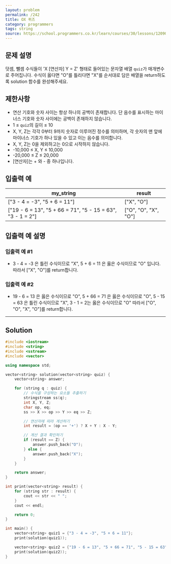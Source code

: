 ```yaml
---
layout: problem
permalink: /242
title: OX 퀴즈
category: programmers
tags: string
source: https://school.programmers.co.kr/learn/courses/30/lessons/120907
---
```


## 문제 설명

덧셈, 뺄셈 수식들이 'X [연산자] Y = Z' 형태로 들어있는 문자열 배열 `quiz`가 매개변수로 주어집니다. 수식이 옳다면 "O"를 틀리다면 "X"를 순서대로 담은 배열을 return하도록 solution 함수를 완성해주세요.

## 제한사항

- 연산 기호와 숫자 사이는 항상 하나의 공백이 존재합니다. 단 음수를 표시하는 마이너스 기호와 숫자 사이에는 공백이 존재하지 않습니다.
- 1 ≤ `quiz`의 길이 ≤ 10
- X, Y, Z는 각각 0부터 9까지 숫자로 이루어진 정수를 의미하며, 각 숫자의 맨 앞에 마이너스 기호가 하나 있을 수 있고 이는 음수를 의미합니다.
- X, Y, Z는 0을 제외하고는 0으로 시작하지 않습니다.
- -10,000 ≤ X, Y ≤ 10,000
- -20,000 ≤ Z ≤ 20,000
- [연산자]는 + 와 - 중 하나입니다.

## 입출력 예

| my_string | result |
| --- | --- |
| ["3 - 4 = -3", "5 + 6 = 11"] | ["X", "O"] |
| ["19 - 6 = 13", "5 + 66 = 71", "5 - 15 = 63", "3 - 1 = 2"] | ["O", "O", "X", "O"] |

## 입출력 예 설명

### 입출력 예 #1

- 3 - 4 = -3 은 틀린 수식이므로 "X", 5 + 6 = 11 은 옳은 수식이므로 "O" 입니다. 따라서 ["X", "O"]를 return합니다.

### 입출력 예 #2

- 19 - 6 = 13 은 옳은 수식이므로 "O", 5 + 66 = 71 은 옳은 수식이므로 "O", 5 - 15 = 63 은 틀린 수식이므로 "X", 3 - 1 = 2는 옳은 수식이므로 "O" 따라서 ["O", "O", "X", "O"]를 return합니다.

---

## Solution

```cpp
#include <iostream>
#include <string>
#include <sstream>
#include <vector>

using namespace std;

vector<string> solution(vector<string> quiz) {
    vector<string> answer;

    for (string q : quiz) {
        // 수식을 구성하는 요소들 추출하기
        stringstream ss(q);
        int X, Y, Z;
        char op, eq;
        ss >> X >> op >> Y >> eq >> Z;

        // 연산자에 따라 계산하기
        int result = (op == '+') ? X + Y : X - Y;

        // 계산 결과 확인하기
        if (result == Z) {
            answer.push_back("O");
        } else {
            answer.push_back("X");
        }
    }

    return answer;
}

int print(vector<string> result) {
    for (string str : result) {
        cout << str << " ";
    }
    cout << endl;

    return 0;
}

int main() {
    vector<string> quiz1 = {"3 - 4 = -3", "5 + 6 = 11"};
    print(solution(quiz1));

    vector<string> quiz2 = {"19 - 6 = 13", "5 + 66 = 71", "5 - 15 = 63", "3 - 1 = 2"};
    print(solution(quiz2));
}
```
